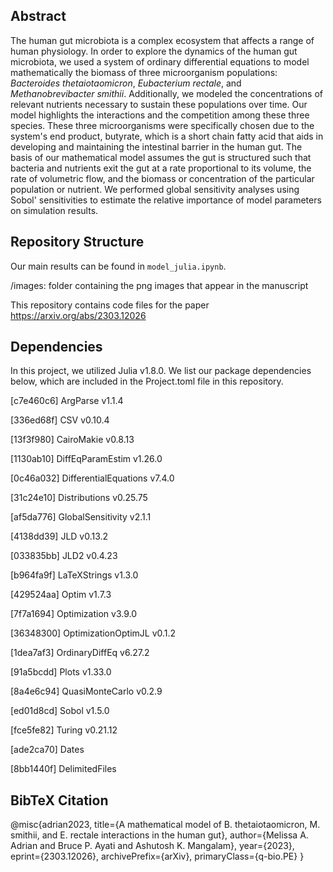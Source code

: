 ## Abstract

The human gut microbiota is a complex ecosystem that affects a range of human physiology.  In order to explore the dynamics of the human gut microbiota, we used a system of ordinary differential equations to model mathematically the biomass of three microorganism populations: _Bacteroides thetaiotaomicron_, _Eubacterium rectale_, and _Methanobrevibacter smithii_. Additionally, we modeled the concentrations of relevant nutrients necessary to sustain these populations over time. Our model highlights the interactions and the competition among these three species. These three microorganisms were specifically chosen due to the system's end product, butyrate, which is a short chain fatty acid that aids in developing and maintaining the intestinal barrier in the human gut. The basis of our mathematical model assumes the gut is structured such that bacteria and nutrients exit the gut at a rate proportional to its volume, the rate of volumetric flow, and the biomass or concentration of the particular population or nutrient. We performed global sensitivity analyses using Sobol' sensitivities to estimate the relative importance of model parameters on simulation results.

## Repository Structure

Our main results can be found in ```model_julia.ipynb```.

/images: folder containing the png images that appear in the manuscript

This repository contains code files for the paper https://arxiv.org/abs/2303.12026

## Dependencies 

In this project, we utilized Julia v1.8.0. We list our package dependencies below, which are included in the Project.toml file in this repository.

[c7e460c6] ArgParse v1.1.4

[336ed68f] CSV v0.10.4

[13f3f980] CairoMakie v0.8.13

[1130ab10] DiffEqParamEstim v1.26.0

[0c46a032] DifferentialEquations v7.4.0

[31c24e10] Distributions v0.25.75

[af5da776] GlobalSensitivity v2.1.1

[4138dd39] JLD v0.13.2

[033835bb] JLD2 v0.4.23

[b964fa9f] LaTeXStrings v1.3.0

[429524aa] Optim v1.7.3

[7f7a1694] Optimization v3.9.0

[36348300] OptimizationOptimJL v0.1.2

[1dea7af3] OrdinaryDiffEq v6.27.2

[91a5bcdd] Plots v1.33.0

[8a4e6c94] QuasiMonteCarlo v0.2.9

[ed01d8cd] Sobol v1.5.0

[fce5fe82] Turing v0.21.12

[ade2ca70] Dates

[8bb1440f] DelimitedFiles

## BibTeX Citation

@misc{adrian2023,
      title={A mathematical model of B. thetaiotaomicron, M. smithii, and E. rectale interactions in the human gut}, 
      author={Melissa A. Adrian and Bruce P. Ayati and Ashutosh K. Mangalam},
      year={2023},
      eprint={2303.12026},
      archivePrefix={arXiv},
      primaryClass={q-bio.PE}
}
